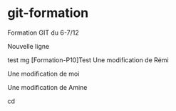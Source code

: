 
# git-formation
Formation GIT du 6-7/12

Nouvelle ligne

test mg
[Formation-P10]Test
Une modification de Rémi

Une modification de moi


Une modification de Amine


cd

